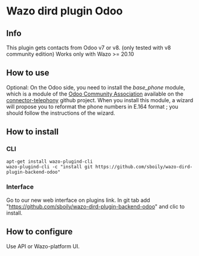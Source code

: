 Wazo dird plugin Odoo
======================

## Info

This plugin gets contacts from Odoo v7 or v8. (only tested with v8 community edition)
Works only with Wazo >= 20.10

## How to use

Optional: On the Odoo side, you need to install the *base_phone* module, which is a module of the [Odoo Community Association](https://odoo-community.org/) available on the [connector-telephony](https://github.com/OCA/connector-telephony) github project. When you install this module, a wizard will propose you to reformat the phone numbers in E.164 format ; you should follow the instructions of the wizard.

## How to install

### CLI

    apt-get install wazo-plugind-cli
    wazo-plugind-cli -c "install git https://github.com/sboily/wazo-dird-plugin-backend-odoo"
    
### Interface

Go to our new web interface on plugins link. In git tab add "https://github.com/sboily/wazo-dird-plugin-backend-odoo" and clic to install.

## How to configure

Use API or Wazo-platform UI.
